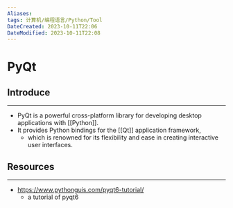 ```yaml
---
Aliases: 
tags: 计算机/编程语言/Python/Tool
DateCreated: 2023-10-11T22:06
DateModified: 2023-10-11T22:08
---
```

# PyQt

## Introduce
---
- PyQt is a powerful cross-platform library  for developing desktop applications with [[Python]].
- It provides Python bindings for the [[Qt]] application framework, 
	- which is renowned for its flexibility and ease in creating interactive user interfaces.

## Resources
---
- https://www.pythonguis.com/pyqt6-tutorial/
	- a tutorial of pyqt6

